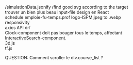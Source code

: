 /simulationData.jsonify
/find good svg according to the target  
trouver un bien plus beau input-file design en React           
schedule emploie-fu-temps.prof
logo-ISPM.jpeg    to      .webp                                  
responsivity                                                     
axios API   drf                                                     
Clock-component doit pas bouger tous le temps, affectant InteractiveSearch-component.               
3d.js                                                            
tf.js                                                            


QUESTION:
    Comment scroller le div.course_list ?